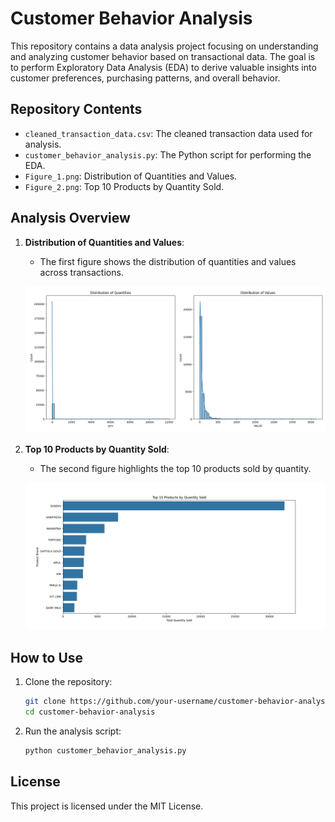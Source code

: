 # Customer Behavior Analysis

This repository contains a data analysis project focusing on understanding and analyzing customer behavior based on transactional data. The goal is to perform Exploratory Data Analysis (EDA) to derive valuable insights into customer preferences, purchasing patterns, and overall behavior.

## Repository Contents

- `cleaned_transaction_data.csv`: The cleaned transaction data used for analysis.
- `customer_behavior_analysis.py`: The Python script for performing the EDA.
- `Figure_1.png`: Distribution of Quantities and Values.
- `Figure_2.png`: Top 10 Products by Quantity Sold.

## Analysis Overview

1. **Distribution of Quantities and Values**:
    - The first figure shows the distribution of quantities and values across transactions.
    
    ![Distribution of Quantities and Values](Figure_1.png)

2. **Top 10 Products by Quantity Sold**:
    - The second figure highlights the top 10 products sold by quantity.
    
    ![Top 10 Products by Quantity Sold](Figure_2.png)

## How to Use

1. Clone the repository:
    ```bash
    git clone https://github.com/your-username/customer-behavior-analysis.git
    cd customer-behavior-analysis
    ```

2. Run the analysis script:
    ```bash
    python customer_behavior_analysis.py
    ```

## License

This project is licensed under the MIT License.
